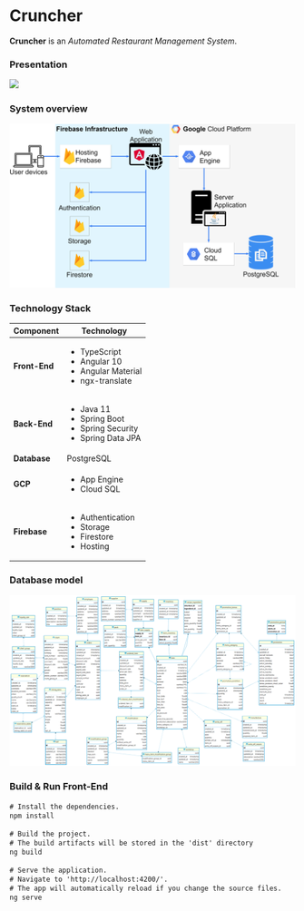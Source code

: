 # Cruncher

**Cruncher** is an *Automated Restaurant Management System*.

### Presentation

![](img/CRUNCHER.gif)

### System overview

![](img/system_components.png)

### Technology Stack

| Component     | Technology |
| ------------- | ---------- |
| **Front-End** | <ul><li>TypeScript</li><li>Angular 10</li><li>Angular Material</li><li>ngx-translate</li></ul> |
| **Back-End**  | <ul><li>Java 11</li><li>Spring Boot</li><li>Spring Security</li><li>Spring Data JPA</li></ul> |
| **Database**  | PostgreSQL |
| **GCP**       | <ul><li>App Engine</li><li>Cloud SQL</li></ul>
| **Firebase**  | <ul><li>Authentication</li><li>Storage</li><li>Firestore</li><li>Hosting</li></ul>

### Database model

![](img/data_model2.png)

### Build & Run Front-End

```shell
# Install the dependencies.
npm install

# Build the project. 
# The build artifacts will be stored in the 'dist' directory
ng build

# Serve the application. 
# Navigate to 'http://localhost:4200/'. 
# The app will automatically reload if you change the source files.
ng serve
```
